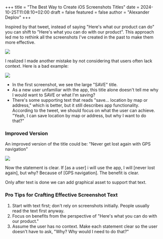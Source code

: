 +++
title = "The Best Way to Create iOS Screenshots Titles"
date = 2024-10-25T11:08:10+02:00
draft = false
featured = false
author = "Alexander Deplov"
+++

Inspired by that tweet, instead of saying "Here's what our product can do" you can shift to "Here's what you can do with our product". This approach led me to rethink all the screenshots I've created in the past to make them more effective.

![](images/1.webp)

I realized I made another mistake by not considering that users often lack context. Here is a bad example:

![](images/2.webp)

- In the first screenshot, we see the large "SAVE" title.
- As a new user unfamiliar with the app, this title alone doesn't tell me why I would want to SAVE or what I'm saving?
- There's some supporting text that reads "save… location by map or address," which is better, but it still describes app functionality. According to the tweet, we should focus on what the user can achieve. "Yeah, I can save location by map or address, but why I want to do that?"

### Improved Version

An improved version of the title could be:
"Never get lost again with GPS navigation"

![](images/3.webp)

Now the statement is clear. If [as a user] i will use the app, I will [never lost again], but why? Because of [GPS navigation]. The benefit is clear.

Only after text is done we can add graphical asset to support that text.


### Pro Tips for Crafting Effective Screenshot Text

1. Start with text first; don't rely on screenshots initially. People usually read the text first anyway.
2. Focus on benefits from the perspective of "Here's what you can do with our product."
3. Assume the user has no context. Make each statement clear so the user doesn't have to ask, "Why? Why would I need to do that?"

